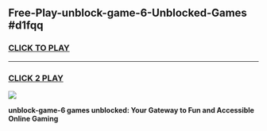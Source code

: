
## Free-Play-unblock-game-6-Unblocked-Games #d1fqq
<h3>
<a href="https://news.freeplayer.one?title=unblock-game-6&ref=8M">CLICK TO PLAY</a></h3>
<hr>

<h3>
<a href="https://news.freeplayer.one?title=unblock-game-6&ref=8M">CLICK 2 PLAY</a>
  
</h3>

<a href="https://news.freeplayer.one?title=unblock-game-6&ref=8M"><img src="https://clearcache.store/games.png"></a>


**unblock-game-6 games unblocked: Your Gateway to Fun and Accessible Online Gaming**

